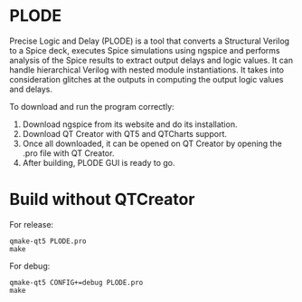 # PLODE
Precise Logic and Delay (PLODE) is a tool that converts a Structural Verilog to a Spice deck, executes Spice simulations using ngspice and performs analysis of the Spice results to extract output delays and logic values. It can handle hierarchical Verilog with nested module instantiations. It takes into consideration glitches at the outputs in computing the output logic values and delays.</br>

To download and run the program correctly:
1. Download ngspice from its website and do its installation.
2. Download QT Creator with QT5 and QTCharts support.
3. Once all downloaded, it can be opened on QT Creator by opening the .pro file with QT Creator.
4. After building, PLODE GUI is ready to go.


# Build without QTCreator

For release:

```
qmake-qt5 PLODE.pro
make
```

For debug:

```
qmake-qt5 CONFIG+=debug PLODE.pro
make
```

